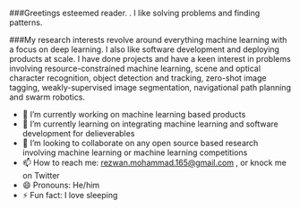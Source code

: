 ###Greetings esteemed reader. . I like solving problems and finding patterns.

###My research interests revolve around everything machine learning with a focus on deep learning. I also like software development and deploying products at scale. I have done projects and have a keen interest in problems involving resource-constrained machine learning, scene and optical character recognition, object detection and tracking, zero-shot image tagging, weakly-supervised image segmentation, navigational path planning and swarm robotics.

- 🔭 I’m currently working on machine learning based products
- 🌱 I’m currently learning on integrating machine learning and software development for delieverables
- 👯 I’m looking to collaborate on any open source based research involving machine learning or machine learning competitions
- 📫 How to reach me: rezwan.mohammad.165@gmail.com , or knock me on Twitter
- 😄 Pronouns: He/him
- ⚡ Fun fact: I love sleeping



<!--

### Hi there 👋


**imr555/imr555** is a ✨ _special_ ✨ repository because its `README.md` (this file) appears on your GitHub profile.

Here are some ideas to get you started:

- 🔭 I’m currently working on ...
- 🌱 I’m currently learning ...
- 👯 I’m looking to collaborate on ...
- 🤔 I’m looking for help with ...
- 💬 Ask me about ...
- 📫 How to reach me: ...
- 😄 Pronouns: ...
- ⚡ Fun fact: ...
-->
